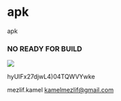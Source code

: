 # apk
apk
<br>
<H3> NO READY FOR BUILD</H3>
<img src="https://i.ibb.co/Pr8rDJQ/2f01b23ccaa95118d4324012d1f0fdb0.webp"/>


hyUlFx27djwL4)04TQWVYwke

mezlif.kamel
kamelmezlif@gmail.com
